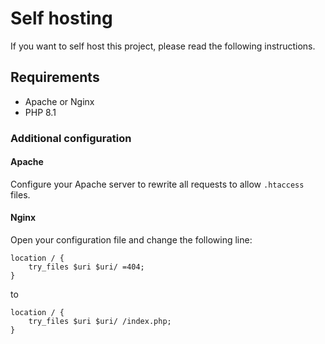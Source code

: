 # Self hosting

If you want to self host this project, please read the following instructions.

## Requirements

- Apache or Nginx
- PHP 8.1

### Additional configuration

#### Apache

Configure your Apache server to rewrite all requests to allow `.htaccess` files.

#### Nginx

Open your configuration file and change the following line:

```nginx
location / {
    try_files $uri $uri/ =404;
}
```

to

```nginx
location / {
    try_files $uri $uri/ /index.php;
}
```
